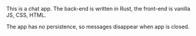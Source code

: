 This is a chat app. The back-end is written in Rust, the front-end is vanilla JS, CSS, HTML.

The app has no persistence, so messages disappear when app is closed.
